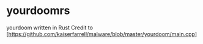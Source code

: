 # yourdoomrs
yourdoom written in Rust
Credit to [https://github.com/kaiserfarrell/malware/blob/master/yourdoom/main.cpp]
